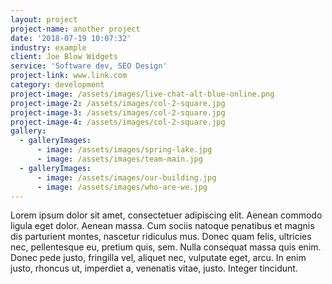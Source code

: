 ```yaml
---
layout: project
project-name: another project
date: '2018-07-19 10:07:32'
industry: example
client: Joe Blow Widgets
service: 'Software dev, SEO Design'
project-link: www.link.com
category: development
project-image: /assets/images/live-chat-alt-blue-online.png
project-image-2: /assets/images/col-2-square.jpg
project-image-3: /assets/images/col-2-square.jpg
project-image-4: /assets/images/col-2-square.jpg
gallery:
  - galleryImages:
      - image: /assets/images/spring-lake.jpg
      - image: /assets/images/team-main.jpg
  - galleryImages:
      - image: /assets/images/our-building.jpg
      - image: /assets/images/who-are-we.jpg
---
```

Lorem ipsum dolor sit amet, consectetuer adipiscing elit. Aenean commodo ligula eget dolor. Aenean massa. Cum sociis natoque penatibus et magnis dis parturient montes, nascetur ridiculus mus. Donec quam felis, ultricies nec, pellentesque eu, pretium quis, sem. 
Nulla consequat massa quis enim. Donec pede justo, fringilla vel, aliquet nec, vulputate eget, arcu. In enim justo, rhoncus ut, imperdiet a, venenatis vitae, justo. Integer tincidunt.
